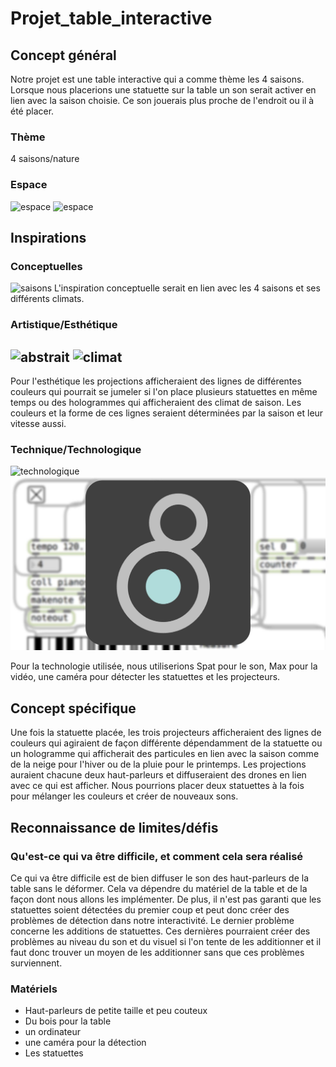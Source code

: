 # Projet_table_interactive


## Concept général
Notre projet est une table interactive qui a comme thème les 4 saisons. Lorsque nous placerions une statuette sur la table un son serait activer en lien avec la saison choisie. Ce son jouerais plus proche de l'endroit ou il à été placer.


### Thème
4 saisons/nature
### Espace
![espace](médias/Plan-devant.png)
![espace](médias/Plan-haut.png)

## Inspirations 
### Conceptuelles
![saisons](médias/saisons.png)
L'inspiration conceptuelle serait en lien avec les 4 saisons et ses différents climats.
### Artistique/Esthétique
![abstrait](médias/abstrait.png)
![climat](médias/neige.gif)
---
Pour l'esthétique les projections afficheraient des lignes de différentes couleurs qui pourrait se jumeler si l'on place plusieurs statuettes en même temps ou des hologrammes qui afficheraient des climat de saison. Les couleurs et la forme de ces lignes seraient déterminées par la saison et leur vitesse aussi.
### Technique/Technologique
![technologique](médias/spat.png)
![technologique](médias/max.png)

Pour la technologie utilisée, nous utiliserions Spat pour le son, Max pour la vidéo, une caméra pour détecter les statuettes et les projecteurs.

## Concept spécifique
Une fois la statuette placée, les trois projecteurs afficheraient des lignes de couleurs qui agiraient de façon différente dépendamment de la statuette ou un hologramme qui afficherait des particules en lien avec la saison comme de la neige pour l'hiver ou de la pluie pour le printemps. Les projections auraient chacune deux haut-parleurs et diffuseraient des drones en lien avec ce qui est afficher. Nous pourrions placer deux statuettes à la fois pour mélanger les couleurs et créer de nouveaux sons. 


## Reconnaissance de limites/défis
### Qu'est-ce qui va être difficile, et comment cela sera réalisé
Ce qui va être difficile est de bien diffuser le son des haut-parleurs de la table sans le déformer. Cela va dépendre du matériel de la table et de la façon dont nous allons les implémenter. De plus, il n'est pas garanti que les statuettes soient détectées du premier coup et peut donc créer des problèmes de détection dans notre interactivité. Le dernier problème concerne les additions de statuettes. Ces dernières pourraient créer des problèmes au niveau du son et du visuel si l'on tente de les additionner et il faut donc trouver un moyen de les additionner sans que ces problèmes surviennent.

### Matériels
- Haut-parleurs de petite taille et peu couteux
- Du bois pour la table
- un ordinateur
- une caméra pour la détection
- Les statuettes
